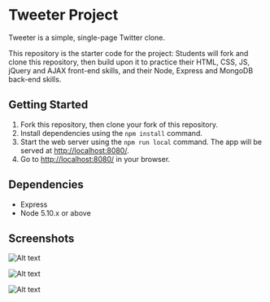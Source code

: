 # Tweeter Project

Tweeter is a simple, single-page Twitter clone.

This repository is the starter code for the project: Students will fork and clone this repository, then build upon it to practice their HTML, CSS, JS, jQuery and AJAX front-end skills, and their Node, Express and MongoDB back-end skills.

## Getting Started

1. Fork this repository, then clone your fork of this repository.
2. Install dependencies using the `npm install` command.
3. Start the web server using the `npm run local` command. The app will be served at <http://localhost:8080/>.
4. Go to <http://localhost:8080/> in your browser.

## Dependencies

- Express
- Node 5.10.x or above

## Screenshots

![Alt text](https://github.com/malloryminchau/tweeter/docs/default-page.png "Home page upon loading the app")

![Alt text](https://github.com/malloryminchau/tweeter/docs/compose-tweet-toggle.png "Toggle button (red arrows underneath write a new tweet) brings a text area into view")

![Alt text](https://github.com/malloryminchau/tweeter/docs/tweet-too-long-error.png "When a tweet written in the text area exceeds 140 charcters ")

